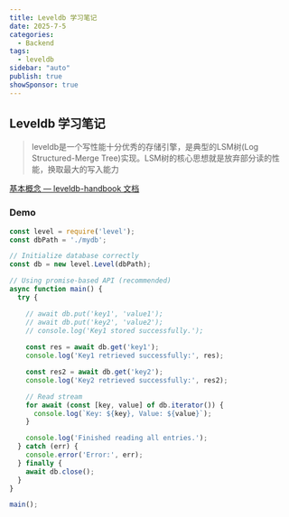```yaml
---
title: Leveldb 学习笔记
date: 2025-7-5
categories:
  - Backend
tags:
  - leveldb
sidebar: "auto"
publish: true
showSponsor: true
---
```


## Leveldb 学习笔记

> leveldb是一个写性能十分优秀的存储引擎，是典型的LSM树(Log Structured-Merge Tree)实现。LSM树的核心思想就是放弃部分读的性能，换取最大的写入能力
> 
[基本概念 — leveldb-handbook 文档](https://leveldb-handbook.readthedocs.io/zh/latest/basic.html)

### Demo

```js
const level = require('level');
const dbPath = './mydb';

// Initialize database correctly
const db = new level.Level(dbPath);

// Using promise-based API (recommended)
async function main() {
  try {

    // await db.put('key1', 'value1');
    // await db.put('key2', 'value2');
    // console.log('Key1 stored successfully.');
    
    const res = await db.get('key1');
    console.log('Key1 retrieved successfully:', res);

    const res2 = await db.get('key2');
    console.log('Key2 retrieved successfully:', res2);

    // Read stream
    for await (const [key, value] of db.iterator()) {
      console.log(`Key: ${key}, Value: ${value}`);
    }

    console.log('Finished reading all entries.');
  } catch (err) {
    console.error('Error:', err);
  } finally {
    await db.close();
  }
}

main();
```